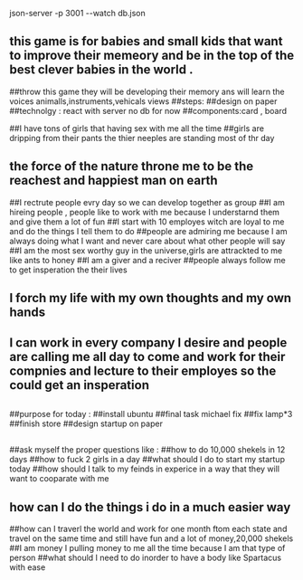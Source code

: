 json-server -p 3001 --watch db.json


## this game is for babies and small kids that want to improve their memeory and be in the top of the best clever babies in the world .
##throw this game they will be developing their memory ans will learn the voices animalls,instruments,vehicals views
##steps:
##design on paper
##technolgy : react with server no db for now 
##components:card , board 




##I have tons of girls that having sex with me all the time
##girls are dripping from their pants the thier neeples are standing most of thr day
## the force of the nature throne me to be the reachest and happiest man on earth
##I rectrute people evry day so we can develop together as group
##I am hireing people , people like to work with me because I understarnd them and give them a lot of fun
##I start with 10 employes witch are loyal to me and  do the things I tell them to do 
##people are admiring me because I am always doing what I want and never care about what other people will say
##I am the most sex worthy guy in the universe,girls are attrackted to me like ants to honey
##I am a giver and a reciver 
##people always follow me to get insperation the their lives
## I forch my life with my own thoughts and my own hands
## I can work in every company I desire and people are calling me all day to come and work for their compnies and lecture to their employes so the could get an insperation
##
##
##purpose for today :
##install ubuntu
##final task michael fix
##fix lamp*3
##finish store
##design startup on paper
##
##ask myself the proper questions like :
##how to do 10,000 shekels in 12 days
##how to fuck 2 girls in a day
##what should I do to start my startup today
##how should I talk to my feinds in  experice in a way that they will want to cooparate with me
## how can I do the things i do in a much easier way
##how can I traverl the world and work for one month ftom each state and travel on the same time and still have fun and a lot of money,20,000 shekels
##I am money I pulling money to me all the time because I am that type of person
##what should I need to do inorder to have a body like Spartacus with ease
##
##
##
##
##
##
##
##
##
##
##
##
##
##
##
##
##
##
##
##
##
##
##
##
##
##
##
##
##
##
##
##
##
##
##
##
##
##
##
##
##
##
##
##
##
##
##
##
##
##
##
##
##
##
##
##
##
##
##
##
##
##
##
##
##
##
##
##
##
##
##
##
##
##
##
##
